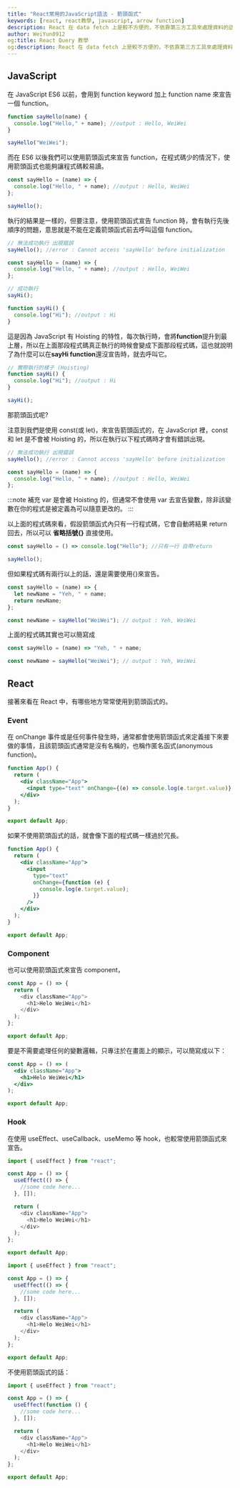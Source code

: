 ```yaml
---
title: "React常用的JavaScript語法 - 箭頭函式"
keywords: [react, react教學, javascript, arrow function]
description: React 在 data fetch 上是較不方便的，不依靠第三方工具來處理資料的話，以下的功能需經過複雜的處理才有辦法達成。
author: WeiYun0912
og:title: React Query 教學
og:description: React 在 data fetch 上是較不方便的，不依靠第三方工具來處理資料的話，以下的功能需經過複雜的處理才有辦法達成。
---
```


## JavaScript

在 JavaScript ES6 以前，會用到 function keyword 加上 function name 來宣告一個 function。

```js name="index.js"  showLineNumbers
function sayHello(name) {
  console.log("Hello," + name); //output : Hello, WeiWei
}

sayHello("WeiWei");
```

而在 ES6 以後我們可以使用箭頭函式來宣告 function，在程式碼少的情況下，使用箭頭函式也能夠讓程式碼較易讀。

```js name="index.js" showLineNumbers
const sayHello = (name) => {
  console.log("Hello, " + name); //output : Hello, WeiWei
};

sayHello();
```

執行的結果是一樣的，但要注意，使用箭頭函式宣告 function 時，會有執行先後順序的問題，意思就是不能在定義箭頭函式前去呼叫這個 function。

```js name="index.js" showLineNumbers
// 無法成功執行 出現錯誤
sayHello(); //error : Cannot access 'sayHello' before initialization

const sayHello = (name) => {
  console.log("Hello, " + name); //output : Hello, WeiWei
};
```

```js name="index.js" showLineNumbers
// 成功執行
sayHi();

function sayHi() {
  console.log("Hi"); //output : Hi
}
```

這是因為 JavaScript 有 Hoisting 的特性，每次執行時，會將**function**提升到最上層，所以在上面那段程式碼真正執行的時候會變成下面那段程式碼，這也就說明了為什麼可以在**sayHi function**還沒宣告時，就去呼叫它。

```js name="index.js" showLineNumbers
// 實際執行的樣子 (Hoisting)
function sayHi() {
  console.log("Hi"); //output : Hi
}

sayHi();
```

那箭頭函式呢?

注意到我們是使用 const(或 let)，來宣告箭頭函式的，在 JavaScript 裡，const 和 let 是不會被 Hoisting 的，所以在執行以下程式碼時才會有錯誤出現。

```js name="index.js" showLineNumbers
// 無法成功執行 出現錯誤
sayHello(); //error : Cannot access 'sayHello' before initialization

const sayHello = (name) => {
  console.log("Hello, " + name); //output : Hello, WeiWei
};
```

:::note 補充
var 是會被 Hoisting 的，但通常不會使用 var 去宣告變數，除非該變數在你的程式是被定義為可以隨意更改的。
:::

以上面的程式碼來看，假設箭頭函式內只有一行程式碼，它會自動將結果 return 回去，所以可以 **省略括號{}** 直接使用。

```js name="index.js" showLineNumbers
const sayHello = () => console.log("Hello"); //只有一行 自帶return

sayHello();
```

但如果程式碼有兩行以上的話，還是需要使用{}來宣告。

```js name="index.js" showLineNumbers
const sayHello = (name) => {
  let newName = "Yeh, " + name;
  return newName;
};

const newName = sayHello("WeiWei"); // output : Yeh, WeiWei
```

上面的程式碼其實也可以簡寫成

```js name="index.js" showLineNumbers
const sayHello = (name) => "Yeh, " + name;

const newName = sayHello("WeiWei"); // output : Yeh, WeiWei
```

## React

接著來看在 React 中，有哪些地方常常使用到箭頭函式的。

### Event

在 onChange 事件或是任何事件發生時，通常都會使用箭頭函式來定義接下來要做的事情，且該箭頭函式通常是沒有名稱的，也稱作匿名函式(anonymous function)。

```jsx name='App.js' showLineNumbers {4}
function App() {
  return (
    <div className="App">
      <input type="text" onChange={(e) => console.log(e.target.value)} />
    </div>
  );
}

export default App;
```

如果不使用箭頭函式的話，就會像下面的程式碼一樣過於冗長。

```jsx name='App.js' showLineNumbers
function App() {
  return (
    <div className="App">
      <input
        type="text"
        onChange={function (e) {
          console.log(e.target.value);
        }}
      />
    </div>
  );
}

export default App;
```

### Component

也可以使用箭頭函式來宣告 component，

```js name='App.js' showLineNumbers
const App = () => {
  return (
    <div className="App">
      <h1>Helo WeiWei</h1>
    </div>
  );
};

export default App;
```

要是不需要處理任何的變數邏輯，只專注於在畫面上的顯示，可以簡寫成以下：

```jsx name='App.js'
const App = () => (
  <div className="App">
    <h1>Helo WeiWei</h1>
  </div>
);

export default App;
```

### Hook

在使用 useEffect、useCallback、useMemo 等 hook，也較常使用箭頭函式來宣告。

```js name='App.js' showLineNumbers
import { useEffect } from "react";

const App = () => {
  useEffect(() => {
    //some code here...
  }, []);

  return (
    <div className="App">
      <h1>Helo WeiWei</h1>
    </div>
  );
};

export default App;
```

```js name='App.js' showLineNumbers
import { useEffect } from "react";

const App = () => {
  useEffect(() => {
    //some code here...
  }, []);

  return (
    <div className="App">
      <h1>Helo WeiWei</h1>
    </div>
  );
};

export default App;
```

不使用箭頭函式的話：

```js name='App.js' showLineNumbers
import { useEffect } from "react";

const App = () => {
  useEffect(function () {
    //some code here...
  }, []);

  return (
    <div className="App">
      <h1>Helo WeiWei</h1>
    </div>
  );
};

export default App;
```
